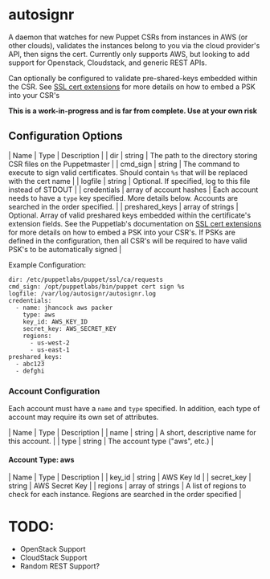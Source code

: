 # autosignr

A daemon that watches for new Puppet CSRs from instances in AWS (or other clouds), validates the instances belong to you via the cloud provider's API, then signs the cert. Currently only supports AWS, but looking to add support for Openstack, Cloudstack, and generic REST APIs.

Can optionally be configured to validate pre-shared-keys embedded within the CSR. See [SSL cert extensions](https://docs.puppetlabs.com/puppet/latest/reference/ssl_attributes_extensions.html) for more details on how to embed a PSK into your CSR's

**This is a work-in-progress and is far from complete. Use at your own risk**

## Configuration Options

| Name            | Type                    | Description |
| dir             | string                  | The path to the directory storing CSR files on the Puppetmaster |
| cmd\_sign       | string                  | The command to execute to sign valid certificates. Should contain `%s` that will be replaced with the cert name |
| logfile         | string                  | Optional. If specified, log to this file instead of STDOUT |
| credentials     | array of account hashes | Each account needs to have a `type` key specified. More details below. Accounts are searched in the order specified. |
| preshared\_keys | array of strings        | Optional. Array of valid preshared keys embedded within the certificate's extension fields. See the Puppetlab's documentation on [SSL cert extensions](https://docs.puppetlabs.com/puppet/latest/reference/ssl_attributes_extensions.html) for more details on how to embed a PSK into your CSR's. If PSKs are defined in the configuration, then all CSR's will be required to have valid PSK's to be automatically signed |

Example Configuration:

```
dir: /etc/puppetlabs/puppet/ssl/ca/requests
cmd_sign: /opt/puppetlabs/bin/puppet cert sign %s
logfile: /var/log/autosignr/autosignr.log
credentials:
  - name: jhancock aws packer
    type: aws
    key_id: AWS_KEY_ID
    secret_key: AWS_SECRET_KEY
    regions:
      - us-west-2
      - us-east-1
preshared_keys:
  - abc123
  - defghi
```

### Account Configuration

Each account must have a `name` and `type` specified. In addition, each type of account may require its own set of attributes.

| Name | Type    | Description |
| name | string  | A short, descriptive name for this account. |
| type | string  | The account type ("aws", etc.) |

#### Account Type: aws

| Name | Type    | Description |
| key\_id     | string           | AWS Key Id |
| secret\_key | string           | AWS Secret Key |
| regions     | array of strings | A list of regions to check for each instance. Regions are searched in the order specified |


# TODO:
* OpenStack Support
* CloudStack Support
* Random REST Support?

